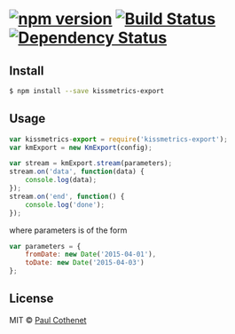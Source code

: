 #  [![npm version](https://badge.fury.io/js/kissmetrics-export.svg)](http://badge.fury.io/js/kissmetrics-export) [![Build Status](https://travis-ci.org/MadKudu/kissmetrics-export.svg)](https://travis-ci.org/MadKudu/kissmetrics-export) [![Dependency Status](https://david-dm.org/MadKudu/kissmetrics-export.svg)](https://david-dm.org/MadKudu/kissmetrics-export)


## Install

```sh
$ npm install --save kissmetrics-export
```

## Usage

```js
var kissmetrics-export = require('kissmetrics-export');
var kmExport = new KmExport(config);
```

```js
var stream = kmExport.stream(parameters);
stream.on('data', function(data) {
	console.log(data);
});
stream.on('end', function() {
	console.log('done');
});
```

where parameters is of the form

```js
var parameters = {
	fromDate: new Date('2015-04-01'),
	toDate: new Date('2015-04-03')
};
```

## License

MIT © [Paul Cothenet](http://attackwithnumbers.com)


[npm-url]: https://npmjs.org/package/kissmetrics-export
[npm-image]: https://badge.fury.io/js/kissmetrics-export.svg
[travis-url]: https://travis-ci.org/pcothenet/kissmetrics-export
[travis-image]: https://travis-ci.org/pcothenet/kissmetrics-export.svg?branch=master
[daviddm-url]: https://david-dm.org/pcothenet/kissmetrics-export.svg?theme=shields.io
[daviddm-image]: https://david-dm.org/pcothenet/kissmetrics-export

